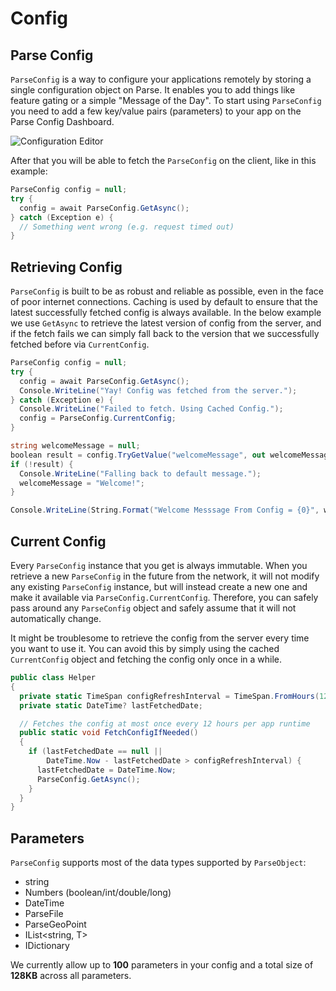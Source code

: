 # Config

## Parse Config

`ParseConfig` is a way to configure your applications remotely by storing a single configuration object on Parse. It enables you to add things like feature gating or a simple "Message of the Day". To start using `ParseConfig` you need to add a few key/value pairs (parameters) to your app on the Parse Config Dashboard.

<img alt="Configuration Editor" data-echo="{{ '/assets/images/config_editor.png' | prepend: site.baseurl }}"/>

After that you will be able to fetch the `ParseConfig` on the client, like in this example:

```cs
ParseConfig config = null;
try {
  config = await ParseConfig.GetAsync();
} catch (Exception e) {
  // Something went wrong (e.g. request timed out)
}
```

## Retrieving Config

`ParseConfig` is built to be as robust and reliable as possible, even in the face of poor internet connections. Caching is used by default to ensure that the latest successfully fetched config is always available. In the below example we use `GetAsync` to retrieve the latest version of config from the server, and if the fetch fails we can simply fall back to the version that we successfully fetched before via `CurrentConfig`.

```cs
ParseConfig config = null;
try {
  config = await ParseConfig.GetAsync();
  Console.WriteLine("Yay! Config was fetched from the server.");
} catch (Exception e) {
  Console.WriteLine("Failed to fetch. Using Cached Config.");
  config = ParseConfig.CurrentConfig;
}

string welcomeMessage = null;
boolean result = config.TryGetValue("welcomeMessage", out welcomeMessage);
if (!result) {
  Console.WriteLine("Falling back to default message.");
  welcomeMessage = "Welcome!";
}

Console.WriteLine(String.Format("Welcome Messsage From Config = {0}", welcomeMessage));
```

## Current Config

Every `ParseConfig` instance that you get is always immutable. When you retrieve a new `ParseConfig` in the future from the network, it will not modify any existing `ParseConfig` instance, but will instead create a new one and make it available via `ParseConfig.CurrentConfig`. Therefore, you can safely pass around any `ParseConfig` object and safely assume that it will not automatically change.

It might be troublesome to retrieve the config from the server every time you want to use it. You can avoid this by simply using the cached `CurrentConfig` object and fetching the config only once in a while.

```cs
public class Helper
{
  private static TimeSpan configRefreshInterval = TimeSpan.FromHours(12);
  private static DateTime? lastFetchedDate;

  // Fetches the config at most once every 12 hours per app runtime
  public static void FetchConfigIfNeeded()
  {
    if (lastFetchedDate == null ||
        DateTime.Now - lastFetchedDate > configRefreshInterval) {
      lastFetchedDate = DateTime.Now;
      ParseConfig.GetAsync();
    }
  }
}
```

## Parameters

`ParseConfig`  supports most of the data types supported by `ParseObject`:

*   string
*   Numbers (boolean/int/double/long)
*   DateTime
*   ParseFile
*   ParseGeoPoint
*   IList<string, T>
*   IDictionary<T>

We currently allow up to **100** parameters in your config and a total size of **128KB** across all parameters.
